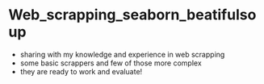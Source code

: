 # Web_scrapping_seaborn_beatifulsoup

- sharing with my knowledge and experience in web scrapping
- some basic scrappers and few of those more complex
- they are ready to work and evaluate!
